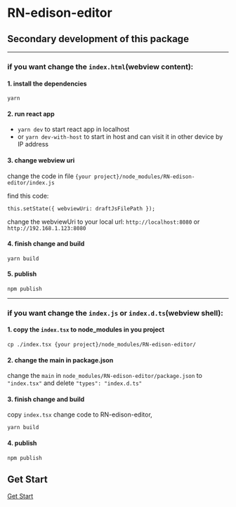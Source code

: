 # RN-edison-editor

## Secondary development of this package

---

### if you want change the `index.html`(webview content):

#### 1. install the dependencies

`yarn`

#### 2. run react app

- `yarn dev` to start react app in localhost
- or `yarn dev-with-host` to start in host and can visit it in other device by IP address

#### 3. change webview uri

change the code in file `{your project}/node_modules/RN-edison-editor/index.js`

find this code:

```
this.setState({ webviewUri: draftJsFilePath });
```

change the webviewUri to your local url: `http://localhost:8080` or `http://192.168.1.123:8080`

#### 4. finish change and build

`yarn build`

#### 5. publish

`npm publish`

---

### if you want change the `index.js` or `index.d.ts`(webview shell):

#### 1. copy the `index.tsx` to node_modules in you project

```shell
cp ./index.tsx {your project}/node_modules/RN-edison-editor/
```

#### 2. change the main in package.json

change the `main` in `node_modules/RN-edison-editor/package.json` to `"index.tsx"` and delete `"types": "index.d.ts"`

#### 3. finish change and build

copy `index.tsx` change code to RN-edison-editor,

`yarn build`

#### 4. publish

`npm publish`

## Get Start

[Get Start](./docs/doc/Getting-Started.md)
